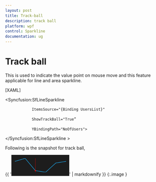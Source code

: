 ```yaml
---
layout: post
title: Track-ball
description: track ball
platform: wpf
control: Sparkline
documentation: ug
---
```


# Track ball

This is used to indicate the value point on mouse move and this feature applicable for line and area sparkline.

[XAML]

  <Syncfusion:SfLineSparkline 

                ItemsSource="{Binding UsersList}" 

                ShowTrackBall="True”

                YBindingPath="NoOfUsers">

  </Syncfusion:SfLineSparkline >

Following is the snapshot for track ball,

{{ '![C:/Users/ApoorvahR/Desktop/6.png](Track-ball_images/Track-ball_img1.png)' | markdownify }}
{:.image }


